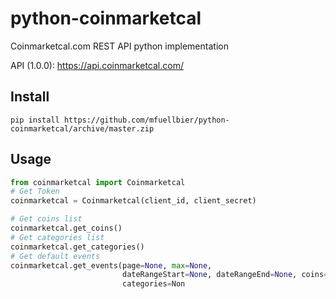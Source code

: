 # python-coinmarketcal
Coinmarketcal.com REST API python implementation

API (1.0.0): https://api.coinmarketcal.com/

## Install
```
pip install https://github.com/mfuellbier/python-coinmarketcal/archive/master.zip
```

## Usage
```python
from coinmarketcal import Coinmarketcal
# Get Token
coinmarketcal = Coinmarketcal(client_id, client_secret)

# Get coins list
coinmarketcal.get_coins()
# Get categories list
coinmarketcal.get_categories()
# Get default events
coinmarketcal.get_events(page=None, max=None,
                         dateRangeStart=None, dateRangeEnd=None, coins=None,
                         categories=Non